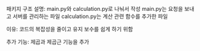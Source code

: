 패키지 구조 설명: main.py와 calculation.py로 나눠서 작성
                main.py는 요청을 보내고 서버를 관리하는 파일
                calculation.py는 계산 관련 함수를 추가한 파일

이유: 코드의 복잡성을 줄이고 유지 보수를 쉽게 하기 위함

추가 기능: 제곱과 제곱근 기능을 추가
